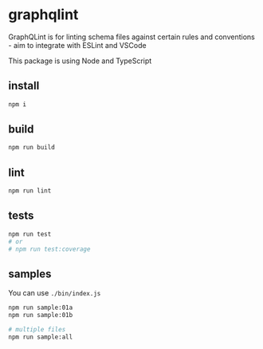 # graphqlint
GraphQLint is for linting schema files against certain rules and conventions - aim to integrate with ESLint and VSCode

This package is using Node and TypeScript


## install

```sh
npm i
```

## build

```sh
npm run build
```

## lint

```sh
npm run lint
```

## tests

```sh
npm run test
# or
# npm run test:coverage
```

## samples

You can use `./bin/index.js`

```sh
npm run sample:01a
npm run sample:01b

# multiple files
npm run sample:all
```
